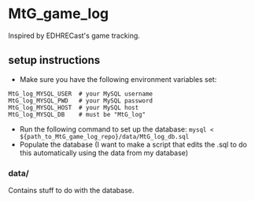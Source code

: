 # MtG_game_log
Inspired by EDHRECast's game tracking.

## setup instructions

- Make sure you have the following environment variables set:
```
MtG_log_MYSQL_USER  # your MySQL username
MtG_log_MYSQL_PWD   # your MySQL password
MtG_log_MYSQL_HOST  # your MySQL host
MtG_log_MYSQL_DB    # must be "MtG_log"
```
- Run the following command to set up the database: `mysql < ${path_to_MtG_game_log_repo}/data/MtG_log_db.sql`
- Populate the database (I want to make a script that edits the .sql to do this automatically using the data from my database)

### data/
Contains stuff to do with the database.
